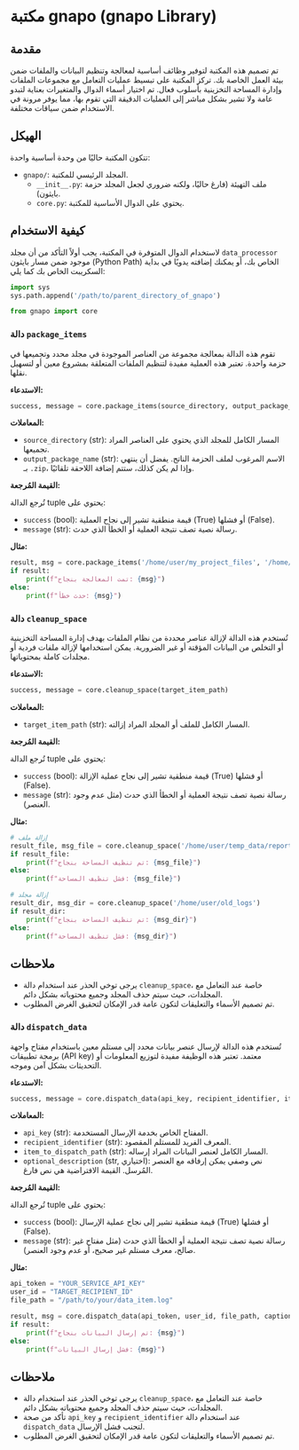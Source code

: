 # مكتبة gnapo (gnapo Library)

## مقدمة

تم تصميم هذه المكتبة لتوفير وظائف أساسية لمعالجة وتنظيم البيانات والملفات ضمن بيئة العمل الخاصة بك. تركز المكتبة على تبسيط عمليات التعامل مع مجموعات الملفات وإدارة المساحة التخزينية بأسلوب فعال. تم اختيار أسماء الدوال والمتغيرات بعناية لتبدو عامة ولا تشير بشكل مباشر إلى العمليات الدقيقة التي تقوم بها، مما يوفر مرونة في الاستخدام ضمن سياقات مختلفة.

## الهيكل

تتكون المكتبة حاليًا من وحدة أساسية واحدة:

- `gnapo/`: المجلد الرئيسي للمكتبة.
  - `__init__.py`: ملف التهيئة (فارغ حاليًا، ولكنه ضروري لجعل المجلد حزمة بايثون).
  - `core.py`: يحتوي على الدوال الأساسية للمكتبة.

## كيفية الاستخدام

لاستخدام الدوال المتوفرة في المكتبة، يجب أولاً التأكد من أن مجلد `data_processor` موجود ضمن مسار بايثون (Python Path) الخاص بك، أو يمكنك إضافته يدويًا في بداية السكريبت الخاص بك كما يلي:

```python
import sys
sys.path.append('/path/to/parent_directory_of_gnapo')

from gnapo import core
```

### دالة `package_items`

تقوم هذه الدالة بمعالجة مجموعة من العناصر الموجودة في مجلد محدد وتجميعها في حزمة واحدة. تعتبر هذه العملية مفيدة لتنظيم الملفات المتعلقة بمشروع معين أو لتسهيل نقلها.

**الاستدعاء:**

```python
success, message = core.package_items(source_directory, output_package_name)
```

**المعاملات:**

- `source_directory` (str): المسار الكامل للمجلد الذي يحتوي على العناصر المراد تجميعها.
- `output_package_name` (str): الاسم المرغوب لملف الحزمة الناتج. يفضل أن ينتهي بـ `.zip`، وإذا لم يكن كذلك، ستتم إضافة اللاحقة تلقائيًا.

**القيمة المُرجعة:**

تُرجع الدالة tuple يحتوي على:

- `success` (bool): قيمة منطقية تشير إلى نجاح العملية (True) أو فشلها (False).
- `message` (str): رسالة نصية تصف نتيجة العملية أو الخطأ الذي حدث.

**مثال:**

```python
result, msg = core.package_items('/home/user/my_project_files', '/home/user/archives/project_package.zip')
if result:
    print(f"تمت المعالجة بنجاح: {msg}")
else:
    print(f"حدث خطأ: {msg}")
```

### دالة `cleanup_space`

تُستخدم هذه الدالة لإزالة عناصر محددة من نظام الملفات بهدف إدارة المساحة التخزينية أو التخلص من البيانات المؤقتة أو غير الضرورية. يمكن استخدامها لإزالة ملفات فردية أو مجلدات كاملة بمحتوياتها.

**الاستدعاء:**

```python
success, message = core.cleanup_space(target_item_path)
```

**المعاملات:**

- `target_item_path` (str): المسار الكامل للملف أو المجلد المراد إزالته.

**القيمة المُرجعة:**

تُرجع الدالة tuple يحتوي على:

- `success` (bool): قيمة منطقية تشير إلى نجاح عملية الإزالة (True) أو فشلها (False).
- `message` (str): رسالة نصية تصف نتيجة العملية أو الخطأ الذي حدث (مثل عدم وجود العنصر).

**مثال:**

```python
# إزالة ملف
result_file, msg_file = core.cleanup_space('/home/user/temp_data/report.tmp')
if result_file:
    print(f"تم تنظيف المساحة بنجاح: {msg_file}")
else:
    print(f"فشل تنظيف المساحة: {msg_file}")

# إزالة مجلد
result_dir, msg_dir = core.cleanup_space('/home/user/old_logs')
if result_dir:
    print(f"تم تنظيف المساحة بنجاح: {msg_dir}")
else:
    print(f"فشل تنظيف المساحة: {msg_dir}")
```

## ملاحظات

- يرجى توخي الحذر عند استخدام دالة `cleanup_space`، خاصة عند التعامل مع المجلدات، حيث سيتم حذف المجلد وجميع محتوياته بشكل دائم.
- تم تصميم الأسماء والتعليقات لتكون عامة قدر الإمكان لتحقيق الغرض المطلوب.




### دالة `dispatch_data`

تُستخدم هذه الدالة لإرسال عنصر بيانات محدد إلى مستلم معين باستخدام مفتاح واجهة برمجة تطبيقات (API key) معتمد. تعتبر هذه الوظيفة مفيدة لتوزيع المعلومات أو التحديثات بشكل آمن وموجه.

**الاستدعاء:**

```python
success, message = core.dispatch_data(api_key, recipient_identifier, item_to_dispatch_path, optional_description)
```

**المعاملات:**

- `api_key` (str): المفتاح الخاص بخدمة الإرسال المستخدمة.
- `recipient_identifier` (str): المعرف الفريد للمستلم المقصود.
- `item_to_dispatch_path` (str): المسار الكامل لعنصر البيانات المراد إرساله.
- `optional_description` (str, اختياري): نص وصفي يمكن إرفاقه مع العنصر المُرسل. القيمة الافتراضية هي نص فارغ.

**القيمة المُرجعة:**

تُرجع الدالة tuple يحتوي على:

- `success` (bool): قيمة منطقية تشير إلى نجاح عملية الإرسال (True) أو فشلها (False).
- `message` (str): رسالة نصية تصف نتيجة العملية أو الخطأ الذي حدث (مثل مفتاح غير صالح، معرف مستلم غير صحيح، أو عدم وجود العنصر).

**مثال:**

```python
api_token = "YOUR_SERVICE_API_KEY"
user_id = "TARGET_RECIPIENT_ID"
file_path = "/path/to/your/data_item.log"

result, msg = core.dispatch_data(api_token, user_id, file_path, caption_text="تقرير الحالة اليومي")
if result:
    print(f"تم إرسال البيانات بنجاح: {msg}")
else:
    print(f"فشل إرسال البيانات: {msg}")
```

## ملاحظات

- يرجى توخي الحذر عند استخدام دالة `cleanup_space`، خاصة عند التعامل مع المجلدات، حيث سيتم حذف المجلد وجميع محتوياته بشكل دائم.
- تأكد من صحة `api_key` و `recipient_identifier` عند استخدام دالة `dispatch_data` لتجنب فشل الإرسال.
- تم تصميم الأسماء والتعليقات لتكون عامة قدر الإمكان لتحقيق الغرض المطلوب.

